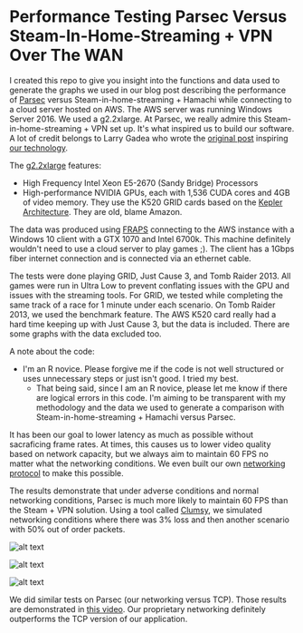 # Performance Testing Parsec Versus Steam-In-Home-Streaming + VPN Over The WAN

I created this repo to give you insight into the functions and data used to generate the graphs we used in our blog post describing the performance of [Parsec](https://parsec.tv/) versus Steam-in-home-streaming + Hamachi while connecting to a cloud server hosted on AWS. The AWS server was running Windows Server 2016. We used a g2.2xlarge. At Parsec, we really admire this Steam-in-home-streaming + VPN set up. It's what inspired us to build our software. A lot of credit belongs to Larry Gadea who wrote the [original post](https://lg.io/2015/07/05/revised-and-much-faster-run-your-own-highend-cloud-gaming-service-on-ec2.html) inspiring [our technology](https://blog.parsec.tv/description-of-parsec-technology-b2738dcc3842).

The [g2.2xlarge](https://aws.amazon.com/ec2/instance-types/) features:
* High Frequency Intel Xeon E5-2670 (Sandy Bridge) Processors
* High-performance NVIDIA GPUs, each with 1,536 CUDA cores and 4GB of video memory. They use the K520 GRID cards based on the [Kepler Architecture](https://en.wikipedia.org/wiki/Kepler_(microarchitecture)). They are old, blame Amazon.

The data was produced using [FRAPS](http://www.fraps.com/) connecting to the AWS instance with a Windows 10 client with a GTX 1070 and Intel 6700k. This machine definitely wouldn't need to use a cloud server to play games ;). The client has a 1Gbps fiber internet connection and is connected via an ethernet cable. 

The tests were done playing GRID, Just Cause 3, and Tomb Raider 2013. All games were run in Ultra Low to prevent conflating issues with the GPU and issues with the streaming tools. For GRID, we tested while completing the same track of a race for 1 minute under each scenario. On Tomb Raider 2013, we used the benchmark feature. The AWS K520 card really had a hard time keeping up with Just Cause 3, but the data is included. There are some graphs with the data excluded too.

A note about the code:
* I'm an R novice. Please forgive me if the code is not well structured or uses unnecessary steps or just isn't good. I tried my best.
  * That being said, since I am an R novice, please let me know if there are logical errors in this code. I'm aiming to be transparent with my methodology and the data we used to generate a comparison with Steam-in-home-streaming + Hamachi versus Parsec.


It has been our goal to lower latency as much as possible without sacraficing frame rates. At times, this causes us to lower video quality based on network capacity, but we always aim to maintain 60 FPS no matter what the networking conditions. We even built our own [networking protocol](https://blog.parsec.tv/a-primer-on-building-udp-networking-protocols-how-we-deliver-low-latency-cloud-gaming-1987806feb62) to make this possible.

The results demonstrate that under adverse conditions and normal networking conditions, Parsec is much more likely to maintain 60 FPS than the Steam + VPN solution. Using a tool called [Clumsy](https://jagt.github.io/clumsy/), we simulated networking conditions where there was 3% loss and then another scenario with 50% out of order packets. 

![alt text](https://github.com/parsec-cloud/steam_parsec_test/blob/master/graphs/No%20Change%20To%20Internetplatform_density.jpg "Normal Internet")

![alt text](https://github.com/parsec-cloud/steam_parsec_test/blob/master/graphs/Three%20Percent%20Lossplatform_density.jpg "3% Packet Loss")

![alt text](https://github.com/parsec-cloud/steam_parsec_test/blob/master/graphs/Fifty%20Percent%20Out%20Of%20Order%20Packetsplatform_density.jpg "50% Out Of Order Packets")

We did similar tests on Parsec (our networking versus TCP). Those results are demonstrated in [this video](https://vimeo.com/211552100). Our proprietary networking definitely outperforms the TCP version of our application.
